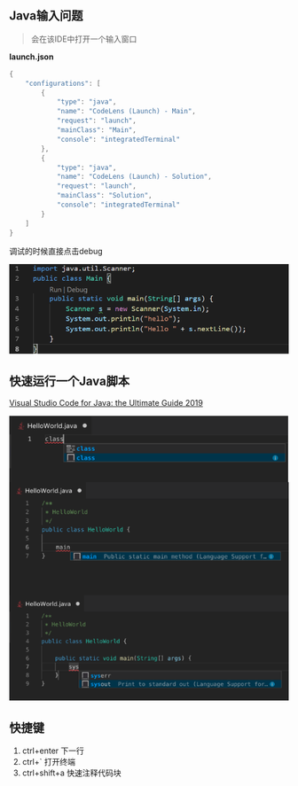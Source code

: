 ## Java输入问题

> 会在该IDE中打开一个输入窗口

**launch.json**
```java
{
    "configurations": [
        {
            "type": "java",
            "name": "CodeLens (Launch) - Main",
            "request": "launch",
            "mainClass": "Main",
            "console": "integratedTerminal"
        },
        {
            "type": "java",
            "name": "CodeLens (Launch) - Solution",
            "request": "launch",
            "mainClass": "Solution",
            "console": "integratedTerminal"
        }
    ]
}
```

调试的时候直接点击debug

![](./imgs/1.PNG)



## 快速运行一个Java脚本

[Visual Studio Code for Java: the Ultimate Guide 2019](https://dzone.com/articles/visual-studio-code-for-java-the-ultimate-guide-201)

![](./imgs/2.PNG)


## 快捷键

1. ctrl+enter 下一行
2. ctrl+` 打开终端
3. ctrl+shift+a 快速注释代码块

